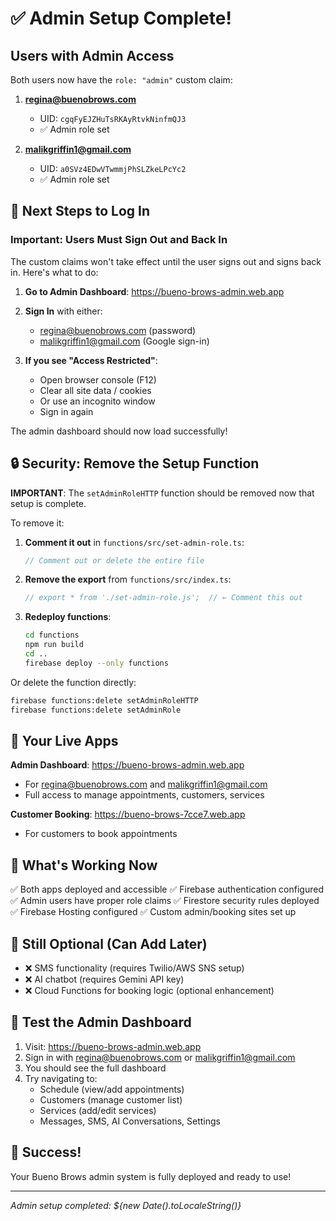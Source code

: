 # ✅ Admin Setup Complete!

## Users with Admin Access

Both users now have the `role: "admin"` custom claim:

1. **regina@buenobrows.com** 
   - UID: `cgqFyEJZHuTsRKAyRtvkNinfmQJ3`
   - ✅ Admin role set

2. **malikgriffin1@gmail.com**
   - UID: `a0SVz4EDwVTwmmjPhSLZkeLPcYc2`
   - ✅ Admin role set

## 🔐 Next Steps to Log In

### Important: Users Must Sign Out and Back In

The custom claims won't take effect until the user signs out and signs back in. Here's what to do:

1. **Go to Admin Dashboard**: https://bueno-brows-admin.web.app

2. **Sign In** with either:
   - regina@buenobrows.com (password)
   - malikgriffin1@gmail.com (Google sign-in)

3. **If you see "Access Restricted"**:
   - Open browser console (F12)
   - Clear all site data / cookies
   - Or use an incognito window
   - Sign in again

The admin dashboard should now load successfully!

## 🔒 Security: Remove the Setup Function

**IMPORTANT**: The `setAdminRoleHTTP` function should be removed now that setup is complete.

To remove it:

1. **Comment it out** in `functions/src/set-admin-role.ts`:
   ```typescript
   // Comment out or delete the entire file
   ```

2. **Remove the export** from `functions/src/index.ts`:
   ```typescript
   // export * from './set-admin-role.js';  // ← Comment this out
   ```

3. **Redeploy functions**:
   ```bash
   cd functions
   npm run build
   cd ..
   firebase deploy --only functions
   ```

Or delete the function directly:
```bash
firebase functions:delete setAdminRoleHTTP
firebase functions:delete setAdminRole
```

## 📱 Your Live Apps

**Admin Dashboard**: https://bueno-brows-admin.web.app
- For regina@buenobrows.com and malikgriffin1@gmail.com
- Full access to manage appointments, customers, services

**Customer Booking**: https://bueno-brows-7cce7.web.app
- For customers to book appointments

## 🎯 What's Working Now

✅ Both apps deployed and accessible
✅ Firebase authentication configured  
✅ Admin users have proper role claims
✅ Firestore security rules deployed
✅ Firebase Hosting configured
✅ Custom admin/booking sites set up

## 🔧 Still Optional (Can Add Later)

- ❌ SMS functionality (requires Twilio/AWS SNS setup)
- ❌ AI chatbot (requires Gemini API key)
- ❌ Cloud Functions for booking logic (optional enhancement)

## 🧪 Test the Admin Dashboard

1. Visit: https://bueno-brows-admin.web.app
2. Sign in with regina@buenobrows.com or malikgriffin1@gmail.com
3. You should see the full dashboard
4. Try navigating to:
   - Schedule (view/add appointments)
   - Customers (manage customer list)
   - Services (add/edit services)
   - Messages, SMS, AI Conversations, Settings

## 🎉 Success!

Your Bueno Brows admin system is fully deployed and ready to use!

---

*Admin setup completed: ${new Date().toLocaleString()}*

